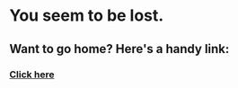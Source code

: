 # You seem to be lost.

## Want to go home? Here's a handy link:

### [Click here](https://school-python.itsnoahevans.co.uk)
